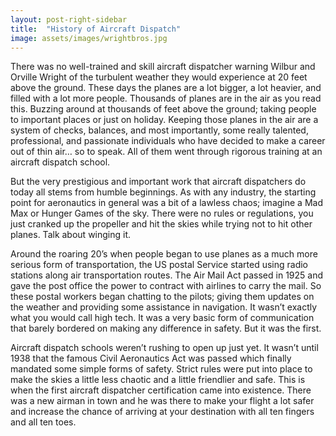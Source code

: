 ```yaml
---
layout: post-right-sidebar
title:  "History of Aircraft Dispatch"
image: assets/images/wrightbros.jpg
---
```

There was no well-trained and skill aircraft dispatcher warning Wilbur and Orville Wright of the turbulent weather they would experience at 20 feet above the ground. These days the planes are a lot bigger, a lot heavier, and filled with a lot more people. Thousands of planes are in the air as you read this. Buzzing around at thousands of feet above the ground; taking people to important places or just on holiday. Keeping those planes in the air are a system of checks, balances, and most importantly, some really talented, professional, and passionate individuals who have decided to make a career out of thin air… so to speak. All of them went through rigorous training at an aircraft dispatch school.

But the very prestigious and important work that aircraft dispatchers do today all stems from humble beginnings. As with any industry, the starting point for aeronautics in general was a bit of a lawless chaos; imagine a Mad Max or Hunger Games of the sky. There were no rules or regulations, you just cranked up the propeller and hit the skies while trying not to hit other planes. Talk about winging it.

Around the roaring 20’s when people began to use planes as a much more serious form of transportation, the US postal Service started using radio stations along air transportation routes. The Air Mail Act passed in 1925 and gave the post office the power to contract with airlines to carry the mail. So these postal workers began chatting to the pilots; giving them updates on the weather and providing some assistance in navigation. It wasn’t exactly what you would call high tech. It was a very basic form of communication that barely bordered on making any difference in safety. But it was the first.

Aircraft dispatch schools weren’t rushing to open up just yet. It wasn’t until 1938 that the famous Civil Aeronautics Act was passed which finally mandated some simple forms of safety. Strict rules were put into place to make the skies a little less chaotic and a little friendlier and safe. This is when the first aircraft dispatcher certification came into existence. There was a new airman in town and he was there to make your flight a lot safer and increase the chance of arriving at your destination with all ten fingers and all ten toes.
